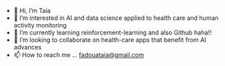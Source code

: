 - 👋 Hi, I’m Taia
- 👀 I’m interested in AI and data science applied to health care and human activity monitoring
- 🌱 I’m currently learning reinforcement-learning and also Github haha!!
- 💞️ I’m looking to collaborate on health-care apps that benefit from AI advances
- 📫 How to reach me ... fadouataia@gmail.com

<!---
TALAOUI/TALAOUI is a ✨ special ✨ repository because its `README.md` (this file) appears on your GitHub profile.
You can click the Preview link to take a look at your changes.
--->
